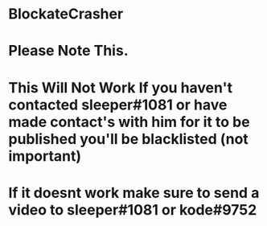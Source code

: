 # BlockateCrasher
# Please Note This.
# This Will Not Work If you haven't contacted sleeper#1081 or have made contact's with him for it to be published you'll be blacklisted (not important)
# If it doesnt work make sure to send a video to sleeper#1081 or kode#9752
